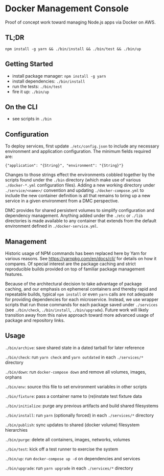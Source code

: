 Docker Management Console
=========================

Proof of concept work toward managing Node.js apps via Docker on AWS.


TL;DR
-----
`npm install -g yarn && ./bin/install && ./bin/test && ./bin/up`


Getting Started
---------------

* install package manager: `npm install -g yarn`
* install dependencies: `./bin/install`
* run the tests: `./bin/test`
* fire it up: `./bin/up`


On the CLI
----------

* see scripts in `./bin`


Configuration
-------------

To deploy services, first update `./etc/config.json` to include any necessary
environment and application configuration. The minimum fields required are:

`{"application": "{String}", "environment": "{String}"}`

Changes to those strings effect the environments cobbled together by the scripts
found under the `./bin` directory (which make use of various `./docker-*.yml`
configuration files). Adding a new working directory under `./service/<name>/`
convention and updating `./docker-compose.yml` to include the new container
definition is all that remains to bring up a new service in a given environment
from a DMC perspective.

DMC provides for shared persistent volumes to simplify configuration and
dependency management. Anything added under the `./etc` or `./lib` directories
is made available to any container that extends from the default environment
defined in `./docker-service.yml`.


Management
----------

Historic usage of NPM commands has been replaced here by Yarn for various reasons.
See https://yarnpkg.com/en/docs/cli/ for details on how it compares. Of special
interest are the package caching and strict reproducible builds provided on top
of familiar package management features.

Because of the architectural decision to take advantage of package caching, and
our emphasis on ephemeral containers and thereby rapid and repeatable builds,
typical `npm install` or even `yarn` calls are not adequate for providing
dependencies for each microservice. Instead, we use wrapper scripts that run
those commands for each package saved under `./services` (see `./bin/check`,
`./bin/install`, `./bin/upgrade`). Future work will likely transition away from
this naive approach toward more advanced usage of package and repository links.


Usage
-----

`./bin/archive`: save shared state in a dated tarball for later reference

`./bin/check`: run `yarn check` and `yarn outdated` in each `./services/*` directory

`./bin/down`: run `docker-compose down` and remove all volumes, images, orphans

`./bin/env`: source this file to set environment variables in other scripts

`./bin/fixture`: pass a container name to (re)instate test fixture data

`./bin/initialize`: purge any previous artifacts and build shared filesystems

`./bin/install`: run `yarn` (optionally forced) in each `./services/*` directory

`./bin/publish`: sync updates to shared (docker volume) filesystem hierarchies

`./bin/purge`: delete all containers, images, networks, volumes

`./bin/test`: kick off a test runner to exercise the system

`./bin/up`: run `docker-compose up -d` on dependencies and services

`./bin/upgrade`: run `yarn upgrade` in each `./services/*` directory

